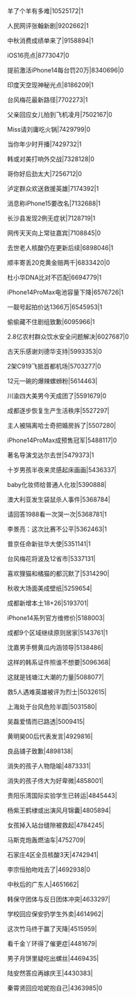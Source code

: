 羊了个羊有多难|10525172|1

人民网评张翰新剧|9202662|1

中秋消费成绩单来了|9158894|1

iOS16亮点|8773047|0

提前激活iPhone14每台罚20万|8340696|0

印度天空现神秘光点|8186209|1

台风梅花最新路径|7702273|1

父亲回应女儿拍到飞机凌月|7502167|0

Miss请刘庸吃火锅|7429799|0

当你年少时开播|7429732|1

韩或对美打响外交战|7328128|0

哥你好后劲太大|7256712|0

泸定群众欢送救援英雄|7174392|1

消息称iPhone15要改名|7132688|1

长沙县发现2例无症状|7128719|1

网传天天向上常驻嘉宾|7108845|0

去世老人核酸仍在更新后续|6898046|1

顺丰寄丢20克黄金赔两千|6833420|0

杜小华DNA比对不匹配|6694779|1

iPhone14ProMax电池容量下降|6576726|1

一靓号起拍价达1366万|6545953|1

偷偷藏不住剧组致歉|6095966|1

2.8亿农村群众饮水安全问题解决|6027687|0

古天乐感谢刘德华支持|5993353|0

2架C919飞抵首都机场|5703277|0

12元一碗的爆辣螺蛳粉|5614463|

川渝四大美男今天成团了|5591679|0

成都逐步恢复生产生活秩序|5527297|

主人被隔离哈士奇把婚房拆了|5507280|

iPhone14ProMax成预售冠军|5488117|0

著名导演戈达尔去世|5479373|1

十岁男孩半夜来灵感起床画画|5436337|

baby化妆师给普通人化妆|5390888|

澳大利亚发生袋鼠杀人事件|5368784|

请回答1988看一次哭一次|5368781|1

李景亮：这次比赛不公平|5362463|1

普京任命新驻华大使|5351141|1

台风梅花将波及12省市|5337131|

喜欢狸猫和橘猫的都沉默了|5314290|

秋收大场面美成壁纸|5259654|

成都新增本土18+26|5193701|

iPhone14系列官方维修价|5188003|

成都9个区域继续原则居家|5143761|1

沈嘉男手劈黄瓜内涵领导|5138486|

这样的韩系证件照谁不想要|5096368|

这就是钱塘江大潮的力量|5088077|

救5人遇难英雄被评为烈士|5032615|

上海处于台风危险半圆|5031580|

吴磊爱情而已路透|5009415|

黄明昊00后代表发言|4929816|

良品铺子致歉|4898138|

消失的孩子人物隐喻|4873331|

消失的孩子佟大为好卑微|4858001|

贵阳乐湾国际实验学生已转运|4845443|

杨紫王鹤棣或出演风月锦囊|4805894|

女孩掉入站台缝隙被救起|4784245|

马斯克炮轰燃油车|4752709|

石家庄4区全员核酸3天|4742941|

李宗恒拍吻戏去了|4692938|0

中秋后的广东人|4651662|

韩保守团体与反日团体冲突|4633297|

学校回应保安扔学生外卖|4614962|

这次竹马终于赢了天降|4515959|

看千金丫环得了催更症|4481679|

男子月饼里疑吃出螺丝|4469435|

陆安然答应再嫁庆王|4430383|

秦霄贤回应哈妮抱自己|4363985|0

